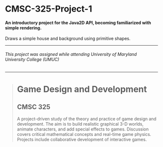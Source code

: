 # CMSC-325-Project-1
#### An introductory project for the Java2D API, becoming familiarized with simple rendering.

Draws a simple house and background using primitive shapes.

---
###### This project was assigned while attending University of Maryland University College (UMUC)
---

><h1>Game Design and Development</h1>
><h2>CMSC 325</h2>
><p>A project-driven study of the theory and practice of game design and development. The aim is to build realistic graphical 3-D worlds, animate characters, and add special effects to games. Discussion covers critical mathematical concepts and real-time game physics. Projects include collaborative development of interactive games.</p>
